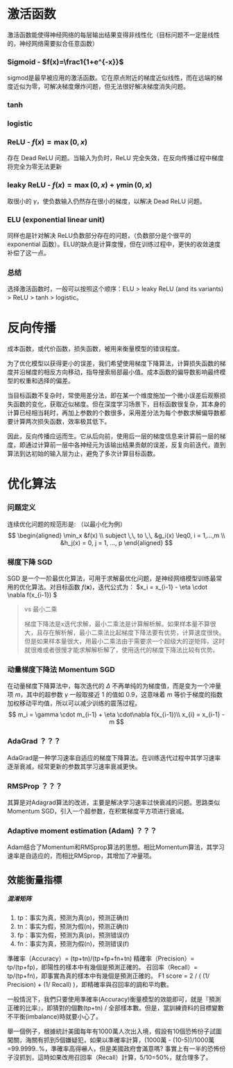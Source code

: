 # 激活函数

激活函数能使得神经网络的每层输出结果变得非线性化（目标问题不一定是线性的，神经网络需要拟合任意函数）

### Sigmoid - $f(x)=\frac1{1+e^{-x}}$

sigmod是最早被应用的激活函数。它在原点附近的梯度近似线性，而在远端的梯度近似为零，可解决梯度爆炸问题，但无法很好解决梯度消失问题。

### tanh

### logistic

### ReLU - $f(x)=\max(0,x)$

存在 Dead ReLU 问题。当输入为负时，ReLU 完全失效，在反向传播过程中梯度将完全为零无法更新

### leaky ReLU - $f(x)=\max(0,x) + \gamma\min(0,x)$

取很小的 $\gamma$，使负数输入仍然存在很小的梯度，以解决 Dead ReLU 问题。

### ELU (exponential linear unit)

同样也是针对解决 ReLU负数部分存在的问题，（负数部分是个很平的 exponential 函数）。ELU的缺点是计算度慢，但在训练过程中，更快的收敛速度补偿了这一点。

### 总结

选择激活函数时，一般可以按照这个顺序：ELU > leaky ReLU (and its variants) > ReLU > tanh > logistic。



# 反向传播

成本函数，或代价函数，损失函数，被用来衡量模型的错误程度。

为了优化模型以获得更小的误差，我们希望使用梯度下降算法，计算损失函数的梯度并沿梯度的相反方向移动，指导搜索局部最小值。成本函数的偏导数影响最终模型的权重和选择的偏差。

当目标函数不复杂时，常使用差分法，即在某一个维度施加一个微小误差后观察损失函数的变化，获取近似梯度。但在深度学习场景下，目标函数很复杂，其本身的计算已经相当耗时，再加上参数的个数很多，采用差分法为每个参数求解偏导数都要计算两次损失函数，效率极其低下。

因此，反向传播应运而生。它从后向前，使用后一层的梯度信息来计算前一层的梯度，即通过计算前一层中各神经元为该输出结果贡献的误差，反复向前迭代，直到算法到达初始的输入层为止，避免了多次计算目标函数。



# 优化算法

### 问题定义

连续优化问题的规范形是: （以最小化为例）
$$
\begin{aligned}
\min_x &f(x) \\
subject \,\, to \,\, &g_i(x) \leq0, i = 1,...,m \\
&h_j(x) = 0, j = 1, ..., p
\end{aligned}
$$

### 梯度下降 SGD

SGD 是一个一阶最优化算法，可用于求解最优化问题，是神经网络模型训练最常用的优化算法。对目标函数 $f(\pmb x)$，迭代公式为： $x_i = x_{i-1} - \eta \cdot \nabla f(x_{i-1}) $

> vs 最小二乘
>
> 梯度下降法是x迭代求解，最小二乘法是计算解析解。如果样本量不算很大，且存在解析解，最小二乘法比起梯度下降法要有优势，计算速度很快。但是如果样本量很大，用最小二乘法由于需要求一个超级大的逆矩阵，这时就很难或者很慢才能求解解析解了，使用迭代的梯度下降法比较有优势。

### 动量梯度下降法 Momentum SGD

在动量梯度下降算法中，每次迭代的 $\Delta$ 不再单纯的为梯度值，而是变为一个冲量项 $m$，其中的超参数 $\gamma$ 一般取接近 1 的值如 0.9，这意味着 $m$ 等价于梯度的指数加权移动平均值，所以可以减少训练的震荡过程。
$$
m_i = \gamma \cdot m_{i-1} + \eta \cdot\nabla f(x_{i-1})\\
x_{i} = x_{i-1} - m
$$

### AdaGrad ？？？

AdaGrad是一种学习速率自适应的梯度下降算法。在训练迭代过程中其学习速率逐渐衰减，经常更新的参数其学习速率衰减更快。

### RMSProp ？？？

其算是对Adagrad算法的改进，主要是解决学习速率过快衰减的问题。思路类似Momentum SGD，引入一个超参数，在积累梯度平方项进行衰减。

### Adaptive moment estimation (Adam) ？？？

Adam结合了Momentum和RMSprop算法的思想。相比Momentum算法，其学习速率是自适应的，而相比RMSprop，其增加了冲量项。







## 效能衡量指標

##### 混淆矩阵

1. tp：事实为真，预测为真(p)，预测正确(t)
2. tn：事实为假，预测为假(n)，预测正确(t)
3. fp：事实为假，预测为真(p)，预测错误(f)
4. fn：事实为真，预测为假(n)，预测错误(f)



準確率（Accuracy）= (tp+tn)/(tp+fp+fn+tn)
精確率（Precision）= tp/(tp+fp)，即陽性的樣本中有幾個是預測正確的。
召回率（Recall）= tp/(tp+fn)，即事實為真的樣本中有幾個是預測正確的。
F1 score = 2 / ( (1/ Precision) + (1/ Recall) )，即精確率與召回率的調和平均數。

一般情況下，我們只要使用準確率(Accuracy)衡量模型的效能即可，就是『預測正確的比率』，即猜對的個數(tp+tn) / 全部樣本數。但是，當訓練資料的目標變數不平衡(imbalance)時就要小心了。

舉一個例子，根據統計美國每年有1000萬人次出入境，假設有10個恐怖份子試圖闖關，海關有抓到5個嫌疑犯，如果以準確率計算，(1000萬 - (10-5))/1000萬=99.9999..%，準確率高得嚇人，但是美國政府會滿意嗎? 事實上有一半的恐怖份子沒抓到，這時如果改用召回率（Recall）計算，5/10=50%，就合理多了。